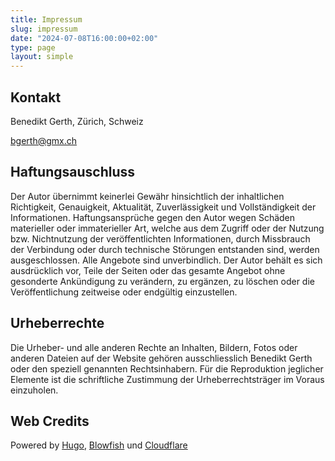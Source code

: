 ```yaml
---
title: Impressum
slug: impressum
date: "2024-07-08T16:00:00+02:00"
type: page
layout: simple
---
```


## Kontakt

Benedikt Gerth, Zürich, Schweiz

bgerth@gmx.ch

## Haftungsauschluss

Der Autor übernimmt keinerlei Gewähr hinsichtlich der inhaltlichen Richtigkeit, Genauigkeit, Aktualität, Zuverlässigkeit und Vollständigkeit der Informationen. Haftungsansprüche gegen den Autor wegen Schäden materieller oder immaterieller Art, welche aus dem Zugriff oder der Nutzung bzw. Nichtnutzung der veröffentlichten Informationen, durch Missbrauch der Verbindung oder durch technische Störungen entstanden sind, werden ausgeschlossen. Alle Angebote sind unverbindlich. Der Autor behält es sich ausdrücklich vor, Teile der Seiten oder das gesamte Angebot ohne gesonderte Ankündigung zu verändern, zu ergänzen, zu löschen oder die Veröffentlichung zeitweise oder endgültig einzustellen.

## Urheberrechte

Die Urheber- und alle anderen Rechte an Inhalten, Bildern, Fotos oder anderen Dateien auf der Website gehören ausschliesslich Benedikt Gerth oder den speziell genannten Rechtsinhabern. Für die Reproduktion jeglicher Elemente ist die schriftliche Zustimmung der Urheberrechtsträger im Voraus einzuholen.

## Web Credits

Powered by [Hugo](https://gohugo.io/), [Blowfish](https://blowfish.page/) und [Cloudflare](https://www.cloudflare.com/)
